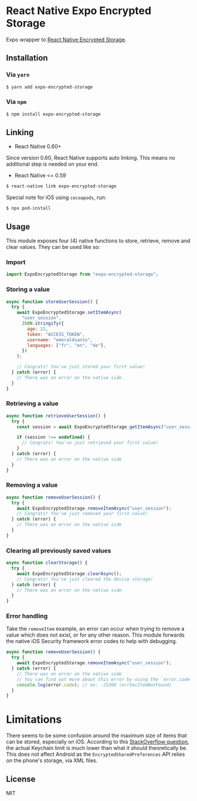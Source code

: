 # React Native Expo Encrypted Storage

Expo wrapper to [React Native Encrypted Storage](https://github.com/emeraldsanto/react-native-encrypted-storage).

## Installation

### Via `yarn`

```bash
$ yarn add expo-encrypted-storage
```

### Via `npm`

```bash
$ npm install expo-encrypted-storage
```

## Linking

- React Native 0.60+

Since version 0.60, React Native supports auto linking. This means no additional step is needed on your end.

- React Native <= 0.59

```bash
$ react-native link expo-encrypted-storage
```

Special note for iOS using `cocoapods`, run:

```bash
$ npx pod-install
```

## Usage

This module exposes four (4) native functions to store, retrieve, remove and clear values. They can be used like so:

### Import

```js
import ExpoEncryptedStorage from "expo-encrypted-storage";
```

### Storing a value

```js
async function storeUserSession() {
  try {
    await ExpoEncryptedStorage.setItemAsync(
      "user_session",
      JSON.stringify({
        age: 21,
        token: "ACCESS_TOKEN",
        username: "emeraldsanto",
        languages: ["fr", "en", "de"],
      })
    );

    // Congrats! You've just stored your first value!
  } catch (error) {
    // There was an error on the native side
  }
}
```

### Retrieving a value

```js
async function retrieveUserSession() {
  try {
    const session = await ExpoEncryptedStorage.getItemAsync("user_session");

    if (session !== undefined) {
      // Congrats! You've just retrieved your first value!
    }
  } catch (error) {
    // There was an error on the native side
  }
}
```

### Removing a value

```js
async function removeUserSession() {
  try {
    await ExpoEncryptedStorage.removeItemAsync("user_session");
    // Congrats! You've just removed your first value!
  } catch (error) {
    // There was an error on the native side
  }
}
```

### Clearing all previously saved values

```js
async function clearStorage() {
  try {
    await ExpoEncryptedStorage.clearAsync();
    // Congrats! You've just cleared the device storage!
  } catch (error) {
    // There was an error on the native side
  }
}
```

### Error handling

Take the `removeItem` example, an error can occur when trying to remove a value which does not exist, or for any other reason. This module forwards the native iOS Security framework error codes to help with debugging.

```js
async function removeUserSession() {
  try {
    await ExpoEncryptedStorage.removeItemAsync("user_session");
  } catch (error) {
    // There was an error on the native side
    // You can find out more about this error by using the `error.code` property
    console.log(error.code); // ex: -25300 (errSecItemNotFound)
  }
}
```

# Limitations

There seems to be some confusion around the maximum size of items that can be stored, especially on iOS. According to this [StackOverflow question](https://stackoverflow.com/questions/13488793/is-there-any-length-limit-of-string-stored-in-keychain), the actual Keychain limit is much lower than what it should theoretically be. This does not affect Android as the `EncryptedSharedPreferences` API relies on the phone's storage, via XML files.

## License

MIT
